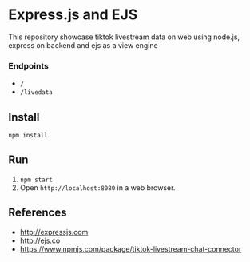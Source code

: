 # Express.js and EJS

This repository showcase tiktok livestream data on web using node.js, express on backend and ejs as a view engine
### Endpoints

+ `/`
+ `/livedata`


## Install

`npm install`

## Run

1. `npm start`
2. Open `http://localhost:8080` in a web browser.

## References

+ http://expressjs.com
+ http://ejs.co
+ https://www.npmjs.com/package/tiktok-livestream-chat-connector

